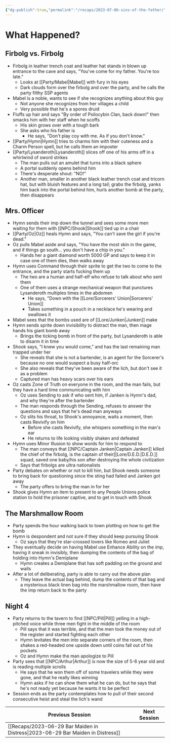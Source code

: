 ```yaml
---
{"dg-publish":true,"permalink":"/recaps/2023-07-06-sins-of-the-father/","created":"","updated":""}
---
```



# What Happened? 
## Firbolg vs. Firbolg
- Firbolg in leather trench coat and leather hat stands in blown up entrance to the cave and says, "You've come for my father. You're too late."
	- Looks at [[Party/Mabel\|Mabel]] with fury in his eyes
	- Dark clouds form over the firbolg and over the party, and he calls the party filthy SSP agents 
- Mabel is a noble, wants to see if she recognizes anything about this guy 
	- Not anyone she recognizes from her villages a child 
	- Very possible that he's a spores druid 
- Fluffs up hair and says "By order of Psilocybin Clan, back down!" then smacks him with her staff when he scoffs 
	- His skin grows over with a tough bark  
	- She asks who his father is 
		- He says, "Don't play coy with me. As if you don't know."
- [[Party/Hymn\|Hymn]] tries to charms him with their cuteness and a Charm Person spell, but he calls them an imposter 
- [[Party/Lysanderoth\|Lysanderoth]] slices off one of his arms off in a whirlwind of sword strikes 
	- The man pulls out an amulet that turns into a black sphere 
	- A portal suddenly opens behind him
	- There's desperate shout: "NO!"
	- Another man, smaller in another black leather trench coat and tricorn hat, but with bluish features and a long tail; grabs the firbolg, yanks him back into the portal behind him, hurls another bomb at the party, then disappears 


## Mrs. Officer
- Hymn sends their imp down the tunnel and sees some more men waiting for them with [[NPC/Shook\|Shook]] tied up in a chair 
- [[Party/Oz\|Oz]] heals Hymn and says, "You can't save the girl if you're dead."
- Oz pulls Mabel aside and says, "You have the most skin in the game, and if things go south... you don't have a chip in you."
	- Hands her a giant diamond worth 5000 GP and says to keep it in case one of them dies, then walks away  
- Hymn uses Command through their sprite to get the two to come to the entrance, and the party starts fucking them up
	- The two are a human and half-elf who refuse to talk about who sent them
	- One of them uses a strange mechanical weapon that punctures Lysanderoth multiples times in the abdomen 
		- He says, "Down with the [[Lore/Sorcerers' Union\|Sorcerers' Union]] 
		- Takes something in a pouch in a necklace he's wearing and swallows it
- Mabel sees that the bombs used are of [[Lore/Junken\|Junken]] make 
- Hymn sends sprite down invisibility to distract the man, then mage hands his giant bomb away
	- Brings the ticking bomb in front of the party, but Lysanderoth is able to disarm it in time
- Shook says, "I knew you would come," and has the last remaining man trapped under her 
	-  She reveals that she is not a bartender, is an agent for the Sorcerer's because no one would suspect a busy half-orc
	- She also reveals that they've been aware of the lich, but don't see it as a problem
	- Captured man has heavy scars over his ears 
- Oz casts Zone of Truth on everyone in the room, and the man fails, but they have a hard time communicating with him 
	- Oz uses Sending to ask if who sent him, if Janken is Hymn's dad, and why they're after the bartender 
	- The man responds through the Sending, refuses to answer the questions and says that he's dead man anyways
	- Oz slits his throat, to Shook's annoyance, waits a moment, then casts Revivify on him
		- Before she casts Revivify, she whispers something in the man's ear
		- He returns to life looking visibly shaken and defeated 
- Hymn uses Minor Illusion to show words for him to respond to 
	- The man conveys that [[NPC/Captain Janken\|Captain Janken]] killed the chief of the firbolg, is the captain of their[[Lore/D.E.D.\|D.E.D.]] squad, saved one baby/his son after destroying the whole civilization
	- Says that firbolgs are ultra nationalists
- Party debates on whether or not to kill him, but Shook needs someone to bring back for questioning since the sting had failed and Janken got away  
	- The party offers to bring the man in for her 
- Shook gives Hymn an item to present to any People Unions police station to hold the prisoner captive, and to get in touch with Shook

## The Marshmallow Room 
- Party spends the hour walking back to town plotting on how to get the bomb 
- Hymn is despondent and not sure if they should keep pursuing Shook 
	- Oz says that they're star-crossed lovers like Romeo and Juliet 
- They eventually decide on having Mabel use  Enhance Ability on the imp, having it sneak in invisibly, then dumping the contents of the bag of holding into Hymn's Demiplane 
	- Hymn creates a Demiplane that has soft padding on the ground and walls
- After a lot of deliberating, party is able to carry out the above plan 
	- They leave the actual bag behind, dump the contents of that bag and a mysterious black linen bag into the marshmallow room, then have the imp return back to the party 


## Night 4
- Party returns to the tavern to find [[NPC/Pill\|Pill]] yelling in a high-pitched voice while three men fight in the middle of the room
	- Pill says that it was terrible, and that the men took the money out of the register and started fighting each other
	- Hymn levitates the men into separate corners of the room, then shakes a red-headed one upside down until coins fall out of his pockets
	- Oz and Hymn make the man apologize to Pill
- Party sees that [[NPC/Arthur\|Arthur]] is now the size of 5-6 year old and is reading multiple scrolls 
	- He says that he won them off of some travelers while they were gone, and that he really likes winning 
	- Hymn asks if he can show them what he can do, but he says that he's not ready yet because he wants it to be perfect 
- Session ends as the party contemplates how to pull of their second consecutive heist and steal the lich's wand

|  **Previous Session**   | **Next Session**|
| --- | --- |
| [[Recaps/2023-06-29 Bar Maiden in Distress\|2023-06-29 Bar Maiden in Distress]]   |    |